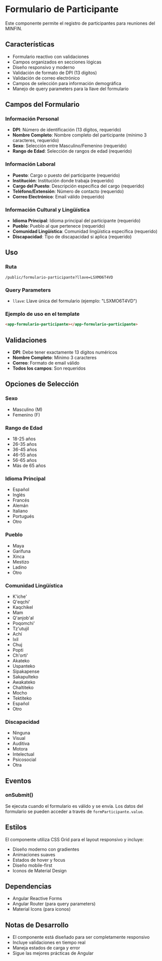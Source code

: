 # Formulario de Participante

Este componente permite el registro de participantes para reuniones del MINFIN.

## Características

- Formulario reactivo con validaciones
- Campos organizados en secciones lógicas
- Diseño responsivo y moderno
- Validación de formato de DPI (13 dígitos)
- Validación de correo electrónico
- Campos de selección para información demográfica
- Manejo de query parameters para la llave del formulario

## Campos del Formulario

### Información Personal

- **DPI**: Número de identificación (13 dígitos, requerido)
- **Nombre Completo**: Nombre completo del participante (mínimo 3 caracteres, requerido)
- **Sexo**: Selección entre Masculino/Femenino (requerido)
- **Rango de Edad**: Selección de rangos de edad (requerido)

### Información Laboral

- **Puesto**: Cargo o puesto del participante (requerido)
- **Institución**: Institución donde trabaja (requerido)
- **Cargo del Puesto**: Descripción específica del cargo (requerido)
- **Teléfono/Extensión**: Número de contacto (requerido)
- **Correo Electrónico**: Email válido (requerido)

### Información Cultural y Lingüística

- **Idioma Principal**: Idioma principal del participante (requerido)
- **Pueblo**: Pueblo al que pertenece (requerido)
- **Comunidad Lingüística**: Comunidad lingüística específica (requerido)
- **Discapacidad**: Tipo de discapacidad si aplica (requerido)

## Uso

### Ruta

```
/public/formulario-participante?llave=LSXMO6T4VD
```

### Query Parameters

- `llave`: Llave única del formulario (ejemplo: "LSXMO6T4VD")

### Ejemplo de uso en el template

```html
<app-formulario-participante></app-formulario-participante>
```

## Validaciones

- **DPI**: Debe tener exactamente 13 dígitos numéricos
- **Nombre Completo**: Mínimo 3 caracteres
- **Correo**: Formato de email válido
- **Todos los campos**: Son requeridos

## Opciones de Selección

### Sexo

- Masculino (M)
- Femenino (F)

### Rango de Edad

- 18-25 años
- 26-35 años
- 36-45 años
- 46-55 años
- 56-65 años
- Más de 65 años

### Idioma Principal

- Español
- Inglés
- Francés
- Alemán
- Italiano
- Portugués
- Otro

### Pueblo

- Maya
- Garífuna
- Xinca
- Mestizo
- Ladino
- Otro

### Comunidad Lingüística

- K'iche'
- Q'eqchi'
- Kaqchikel
- Mam
- Q'anjob'al
- Poqomchi'
- Tz'utujil
- Achí
- Ixil
- Chuj
- Popti
- Ch'orti'
- Akateko
- Uspanteko
- Sipakapense
- Sakapulteko
- Awakateko
- Chaltiteko
- Mocho
- Tektiteko
- Español
- Otro

### Discapacidad

- Ninguna
- Visual
- Auditiva
- Motora
- Intelectual
- Psicosocial
- Otra

## Eventos

### onSubmit()

Se ejecuta cuando el formulario es válido y se envía. Los datos del formulario se pueden acceder a través de `formParticipante.value`.

## Estilos

El componente utiliza CSS Grid para el layout responsivo y incluye:

- Diseño moderno con gradientes
- Animaciones suaves
- Estados de hover y focus
- Diseño mobile-first
- Iconos de Material Design

## Dependencias

- Angular Reactive Forms
- Angular Router (para query parameters)
- Material Icons (para iconos)

## Notas de Desarrollo

- El componente está diseñado para ser completamente responsivo
- Incluye validaciones en tiempo real
- Maneja estados de carga y error
- Sigue las mejores prácticas de Angular
